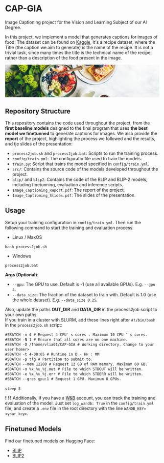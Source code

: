 # CAP-GIA
Image Captioning project for the Vision and Learning Subject of our AI Degree.

In this project, we implement a model that generates captions for images of food. The dataset can be found on [Kaggle](https://www.kaggle.com/datasets/pes12017000148/food-ingredients-and-recipe-dataset-with-images), it's a recipe dataset, where the Title (the caption we aim to generate) is the name of the recipe. It is not a trivial task, since many times the title is the technical name of the recipe, rather than a description of the food present in the image.

![food_image](github-image.jpg)

## Repository Structure
This repository contains the code used throughout the project, from the **first baseline models** designed to the final program that uses **the best model we finetunned** to generate captions for images. We also provide the **report** of the project, highlighting the process we followed and the results, and tje slides of the presentation:
- `process2job.sh` and `process2job.bat`: Scripts to run the training process.
- `config/train.yml`: The configuratio file used to train the models.
- `train.py`: Script that trains the model specified in `config/train.yml`.
- `src/`: Contains the source code of the models developed throughout the project.
- `blip/` and `blip2`: Contains the code of the BLIP and BLIP-2 models, including finetunning, evaluation and inference scripts.
- `Image_Captioning_Report.pdf`: The report of the project.
- `Image_Captioning_Slides.pdf`: The slides of the presentation.

## Usage
Setup your training configuration in `config/train.yml`. Then run the following command to start the training and evaluation process:

- Linux / MaxOS
```
bash process2job.sh
```
- Windows
```
process2job.bat
```

**Args (Optional):**
- `--gpu`: The GPU to use. Default is -1 (use all available GPUs). E.g. `--gpu 4`.
- `--data_size`: The fraction of the dataset to train with. Default is 1.0 (use the whole dataset). E.g. `--data_size 0.25`.

Also, update the paths **OUT_DIR** and **DATA_DIR** in the process2job script to your own paths.  
If you train in a cluster with SLURM, add these lines right after `#!/bin/bash` in the `process2job.sh` script:
```
#SBATCH -n 4 # Request 4 CPU' s cores . Maximum 10 CPU ’ s cores.
#SBATCH -N 1 # Ensure that all cores are on one machine.
#SBATCH -D /fhome/vlia01/CAP-GIA # Working directory. Change to your user homer>
#SBATCH -t 4-00:05 # Runtime in D - HH : MM
#SBATCH -p tfg # Partition to submit to.
#SBATCH --mem 12288 # Request 12 GB of RAM memory. Maximum 60 GB.
#SBATCH -o %x_%u_%j.out # File to which STDOUT will be written.
#SBATCH -e %x_%u_%j.err # File to which STDERR will be written.
#SBATCH --gres gpu:1 # Request 1 GPU. Maximum 8 GPUs.

sleep 3
```

**! ! !** Additionally, if you have a [W&B](https://wandb.ai/site) account, you can track the training and evaluation of the model. Just set `log_wandb: True` in the `config/train.yml` file, and create a `.env` file in the root directory with the line `WANDB_KEY=<your_key>`.


## Finetuned Models
Find our finetuned models on Hugging Face:  
- [BLIP](https://huggingface.co/luisdomene4/BLIP-Finetune-Recipes)
- [BLIP2](https://huggingface.co/luisdomene4/BLIP2-Finetune-Recipes)
